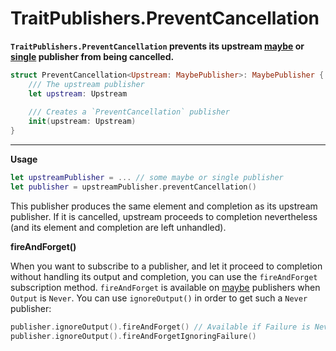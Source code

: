 TraitPublishers.PreventCancellation
===================================

**`TraitPublishers.PreventCancellation` prevents its upstream [maybe] or [single] publisher from being cancelled.**

```swift
struct PreventCancellation<Upstream: MaybePublisher>: MaybePublisher {
    /// The upstream publisher
    let upstream: Upstream
    
    /// Creates a `PreventCancellation` publisher
    init(upstream: Upstream)
}
```

---

**Usage**

```swift
let upstreamPublisher = ... // some maybe or single publisher
let publisher = upstreamPublisher.preventCancellation()
```

This publisher produces the same element and completion as its upstream publisher. If it is cancelled, upstream proceeds to completion nevertheless (and its element and completion are left unhandled).

**fireAndForget()**

When you want to subscribe to a publisher, and let it proceed to completion without handling its output and completion, you can use the `fireAndForget` subscription method. `fireAndForget` is available on [maybe] publishers when `Output` is `Never`. You can use `ignoreOutput()` in order to get such a `Never` publisher:

```swift
publisher.ignoreOutput().fireAndForget() // Available if Failure is Never
publisher.ignoreOutput().fireAndForgetIgnoringFailure()
```

[maybe]: MaybePublisher.md
[single]: SinglePublisher.md
